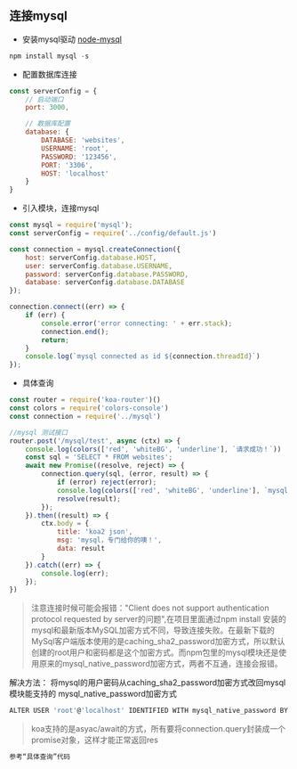 ## 连接mysql

* 安装mysql驱动 [node-mysql](https://www.oschina.net/translate/node-mysql-tutorial)
```javascript
npm install mysql -s
```

* 配置数据库连接
```javascript
const serverConfig = {
    // 启动端口
    port: 3000,

    // 数据库配置
    database: {
        DATABASE: 'websites',
        USERNAME: 'root',
        PASSWORD: '123456',
        PORT: '3306',
        HOST: 'localhost'
    }
}
```

* 引入模块，连接mysql

```javascript
const mysql = require('mysql');
const serverConfig = require('../config/default.js')

const connection = mysql.createConnection({
    host: serverConfig.database.HOST,
    user: serverConfig.database.USERNAME,
    password: serverConfig.database.PASSWORD,
    database: serverConfig.database.DATABASE
});

connection.connect((err) => {
    if (err) {
        console.error('error connecting: ' + err.stack);
        connection.end();
        return;
    }
    console.log(`mysql connected as id ${connection.threadId}`)
});
```

* 具体查询

```javascript
const router = require('koa-router')()
const colors = require('colors-console')
const connection = require('../mysql')

//mysql 测试接口
router.post('/mysql/test', async (ctx) => {
    console.log(colors(['red', 'whiteBG', 'underline'], `请求成功！`))
    const sql = 'SELECT * FROM websites';
    await new Promise((resolve, reject) => {
        connection.query(sql, (error, result) => {
            if (error) reject(error);
            console.log(colors(['red', 'whiteBG', 'underline'], `mysql 查询成功！`))
            resolve(result);
        });
    }).then((result) => {
        ctx.body = {
            title: 'koa2 json',
            msg: 'mysql，专门给你的噢！',
            data: result
        }
    }).catch((err) => {
        console.log(err);
    });
})
```

> 注意连接时候可能会报错："Client does not support authentication protocol requested by server的问题",在项目里面通过npm install 安装的mysql和最新版本MySQL加密方式不同，导致连接失败。在最新下载的MySql客户端版本使用的是caching_sha2_password加密方式，所以默认创建的root用户和密码都是这个加密方式。而npm包里的mysql模块还是使用原来的mysql_native_password加密方式，两者不互通，连接会报错。

解决方法： 将mysql的用户密码从caching_sha2_password加密方式改回mysql模块能支持的 mysql_native_password加密方式

```javascript
ALTER USER 'root'@'localhost' IDENTIFIED WITH mysql_native_password BY '123456';  //将密码123456的认证修改成mysql_native_password，之后再连接mysql就会成功
```

> koa支持的是asyac/await的方式，所有要将connection.query封装成一个promise对象，这样才能正常返回res

```javascript
参考“具体查询”代码
```